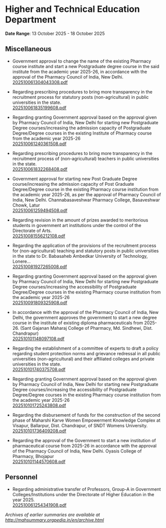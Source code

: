 # Higher and Technical Education Department

**Date Range**: 13 October 2025 - 18 October 2025


## Miscellaneous
- Government approval to change the name of the existing Pharmacy course institute and start a new Postgraduate degree course in the said institute from the academic year 2025-26, in accordance with the approval of the Pharmacy Council of India, New Delhi.\
  [202510061304043308.pdf](https://gr.maharashtra.gov.in/Site/Upload/Government%20Resolutions/English/202510061304043308.pdf)

- Regarding prescribing procedures to bring more transparency in the recruitment process for statutory posts (non-agricultural) in public universities in the state.\
  [202510061835199608.pdf](https://gr.maharashtra.gov.in/Site/Upload/Government%20Resolutions/English/202510061835199608.pdf)

- Regarding granting Government approval based on the approval given by Pharmacy Council of India, New Delhi for starting new Postgraduate Degree courses/increasing the admission capacity of Postgraduate Degree/Degree courses in the existing Institute of Pharmacy course from the academic year 2025-26\
  [202510061240361508.pdf](https://gr.maharashtra.gov.in/Site/Upload/Government%20Resolutions/English/202510061240361508....pdf)

- Regarding prescribing procedures to bring more transparency in the recruitment process of (non-agricultural) teachers in public universities in the state.\
  [202510061832268408.pdf](https://gr.maharashtra.gov.in/Site/Upload/Government%20Resolutions/English/202510061832268408.pdf)

- Government approval for starting new Post Graduate Degree course/increasing the admission capacity of Post Graduate Degree/Degree course in the existing Pharmacy course institution from the academic year 2025-26, as per the approval of Pharmacy Council of India, New Delhi. Channabasaveshwar Pharmacy College, Basaveshwar Chowk, Latur\
  [202510061259494508.pdf](https://gr.maharashtra.gov.in/Site/Upload/Government%20Resolutions/English/202510061259494508.pdf)

- Regarding revision in the amount of prizes awarded to meritorious students in government art institutions under the control of the Directorate of Arts.\
  [202510081556212108.pdf](https://gr.maharashtra.gov.in/Site/Upload/Government%20Resolutions/English/202510081556212108.pdf)

- Regarding the application of the provisions of the recruitment process for (non-agricultural) teaching and statutory posts in public universities in the state to Dr. Babasaheb Ambedkar University of Technology, Lonere...\
  [202510081927265008.pdf](https://gr.maharashtra.gov.in/Site/Upload/Government%20Resolutions/English/202510081927265008.pdf)

- Regarding granting Government approval based on the approval given by Pharmacy Council of India, New Delhi for starting new Postgraduate Degree courses/increasing the accessibility of Postgraduate Degree/Degree courses in the existing Pharmacy course institution from the academic year 2025-26\
  [202510091809325908.pdf](https://gr.maharashtra.gov.in/Site/Upload/Government%20Resolutions/English/202510091809325908.pdf)

- In accordance with the approval of the Pharmacy Council of India, New Delhi, the government approves the government to start a new degree course in the institute of existing diploma pharmaceuticals from 2025-26. (Sant Gajanan Maharaj College of Pharmacy, Md. Sindhewi, Dist. Chandrapur)\
  [202510101148097108.pdf](https://gr.maharashtra.gov.in/Site/Upload/Government%20Resolutions/English/202510101148097108.pdf)

- Regarding the establishment of a committee of experts to draft a policy regarding student protection norms and grievance redressal in all public universities (non-agricultural) and their affiliated colleges and private universities in the state.\
  [202510101740375708.pdf](https://gr.maharashtra.gov.in/Site/Upload/Government%20Resolutions/English/202510101740375708.pdf)

- Regarding granting Government approval based on the approval given by Pharmacy Council of India, New Delhi for starting new Postgraduate Degree courses/increasing the accessibility of Postgraduate Degree/Degree courses in the existing Pharmacy course institution from the academic year 2025-26\
  [202510101725243808.pdf](https://gr.maharashtra.gov.in/Site/Upload/Government%20Resolutions/English/202510101725243808.pdf)

- Regarding the disbursement of funds for the construction of the second phase of Maharshi Karve Women Empowerment Knowledge Complex at Visapur, Ballarpur, Dist. Chandrapur, of SNDT Womens University.\
  [202510101736409208.pdf](https://gr.maharashtra.gov.in/Site/Upload/Government%20Resolutions/English/202510101736409208.pdf)

- Regarding the approval of the Government to start a new institution of pharmaceutical course from 2025-26 in accordance with the approval of the Pharmacy Council of India, New Delhi. Oyasis College of Pharmacy, Bhojapur\
  [202510101144570608.pdf](https://gr.maharashtra.gov.in/Site/Upload/Government%20Resolutions/English/202510101144570608.pdf)

## Personnel
- Regarding administrative transfer of Professors, Group-A in Government Colleges/Institutions under the Directorate of Higher Education in the year 2025.\
  [202510061254341908.pdf](https://gr.maharashtra.gov.in/Site/Upload/Government%20Resolutions/English/202510061254341908.pdf)


*Archives of earlier summaries are available at http://mahsummary.orgpedia.in/en/archive.html*